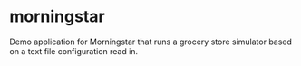 morningstar
====================

Demo application for Morningstar that runs a grocery store simulator based on a text file configuration read in.
